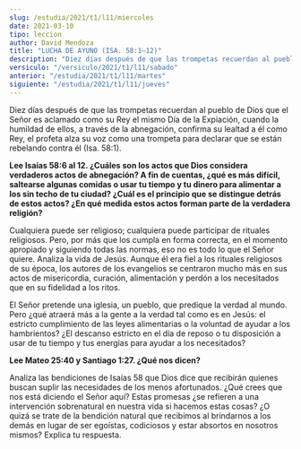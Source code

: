 ```yaml
---
slug: /estudia/2021/t1/l11/miercoles
date: 2021-03-10
tipo: leccion
author: David Mendoza
title: "LUCHA DE AYUNO (ISA. 58:1–12)"
description: "Diez días después de que las trompetas recuerdan al pueblo de Dios que el Señor es aclamado como su Rey el mismo Día de la Expiación, cuando la humildad de ellos, a través de la abnegación, confirma su lealtad a él como Rey, el profeta alza su voz como una trompeta para declarar que se están rebelando contra él"
versiculo: "/versiculo/2021/t1/l11/sabado"
anterior: "/estudia/2021/t1/l11/martes"
siguiente: "/estudia/2021/t1/l11/jueves"
---
```


Diez días después de que las trompetas recuerdan al pueblo
de Dios que el Señor es aclamado como su Rey el mismo Día de
la Expiación, cuando la humildad de ellos, a través de la
abnegación, confirma su lealtad a él como Rey, el profeta
alza su voz como una trompeta para declarar que se están
rebelando contra él (Isa. 58:1).


**Lee Isaías 58:6 al 12. ¿Cuáles son los actos que
Dios considera verdaderos actos de abnegación? A fin de
cuentas, ¿qué es más difícil, saltearse algunas
comidas o usar tu tiempo y tu dinero para alimentar a los sin techo
de tu ciudad? ¿Cuál es el principio que se distingue
detrás de estos actos? ¿En qué medida estos actos
forman parte de la verdadera religión?**

Cualquiera puede ser religioso; cualquiera puede participar de
rituales religiosos. Pero, por más que los cumpla en forma
correcta, en el momento apropiado y siguiendo todas las normas, eso no
es todo lo que el Señor quiere. Analiza la vida de Jesús.
Aunque él era fiel a los rituales religiosos de su época,
los autores de los evangelios se centraron mucho más en sus actos
de misericordia, curación, alimentación y perdón a los
necesitados que en su fidelidad a los ritos.


El Señor pretende una iglesia, un pueblo, que predique la verdad
al mundo. Pero ¿qué atraerá más a la gente a la
verdad tal como es en Jesús: el estricto cumplimiento de las
leyes alimentarias o la voluntad de ayudar a los hambrientos? ¿El
descanso estricto en el día de reposo o tu disposición a
usar de tu tiempo y tus energías para ayudar a los necesitados?


**Lee Mateo 25:40 y Santiago 1:27. ¿Qué nos dicen?**

Analiza las bendiciones de Isaías 58 que Dios dice que
recibirán quienes buscan suplir las necesidades de los menos
afortunados. ¿Qué crees que nos está diciendo el
Señor aquí? Estas promesas ¿se refieren a una
intervención sobrenatural en nuestra vida si hacemos estas cosas?
¿O quizá se trate de la bendición natural que recibimos
al brindarnos a los demás en lugar de ser egoístas,
codiciosos y estar absortos en nosotros mismos? Explica tu respuesta.
